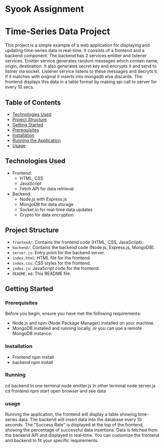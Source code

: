 # Syook Assignment
# Time-Series Data Project

This project is a simple example of a web application for displaying and updating time-series data in real-time. 
It consists of a frontend and a backend component. 
The backend has 2 services emitter and listener services.
Emitter service generates random messages which contain name, origin, destination. It also generates secret key and encrypts it and send to listner via socket.
Listener service listens to these messages and decryts it. If it matches with original it inserts into mongodb else discards.
The frontend displays this data in a table format by making api call to server for every 10 secs.

## Table of Contents

- [Technologies Used](#technologies-used)
- [Project Structure](#project-structure)
- [Getting Started](#getting-started)
- [Prerequisites](#prerequisites)
- [Installation](#installation)
- [Running the Application](#running-the-application)
- [Usage](#usage)

## Technologies Used

- Frontend:
  - HTML, CSS
  - JavaScript
  - Fetch API for data retrieval
- Backend:
  - Node.js with Express.js
  - MongoDB for data storage
  - Socket.io for real-time data updates
  - Crypto for data encryption

## Project Structure

- `frontend/`: Contains the frontend code (HTML, CSS, JavaScript).
- `backend/`: Contains the backend code (Node.js, Express.js, MongoDB).
- `server.js`: Entry point for the backend server.
- `index.html`: HTML file for the frontend.
- `index.css`: CSS styles for the frontend.
- `index.js`: JavaScript code for the frontend.
- `README.md`: This README file.

## Getting Started

### Prerequisites

Before you begin, ensure you have met the following requirements:

- Node.js and npm (Node Package Manager) installed on your machine.
- MongoDB installed and running locally, or you can use a remote MongoDB instance.

### Installation
- Frontend npm install
- backend npm install

### Running
cd backend
In one terminal node emitter.js
In other terminal node server.js
cd frontend
npm start
open browser and see data

### usage
Running the application, the frontend will display a table showing time-series data. The backend will insert data into the database every 10 seconds.
The "Success Rate" is displayed at the top of the frontend, showing the percentage of successful data insertions.
Data is fetched from the backend API and displayed in real-time.
You can customize the frontend and backend to fit your specific requirements.
